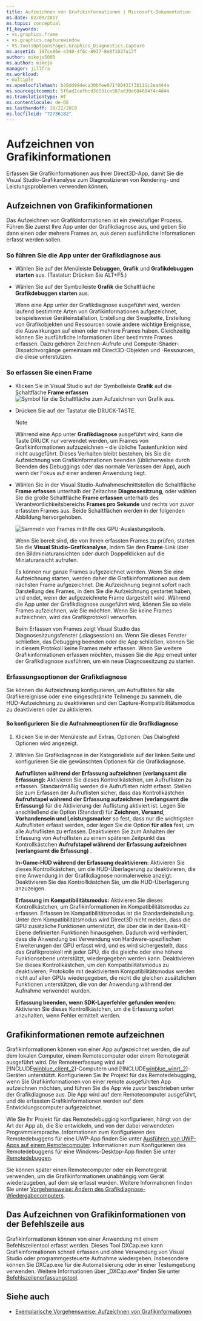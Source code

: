 ```yaml
---
title: Aufzeichnen von Grafikinformationen | Microsoft-Dokumentation
ms.date: 02/09/2017
ms.topic: conceptual
f1_keywords:
- vs.graphics.frame
- vs.graphics.capturewindow
- VS.ToolsOptionsPages.Graphics_Diagnostics.Capture
ms.assetid: 187ce86e-e340-4f6c-8937-8e8f1027a17f
author: mikejo5000
ms.author: mikejo
manager: jillfra
ms.workload:
- multiple
ms.openlocfilehash: b38dd994eca30bfee071f00431f3b111c2ea444a
ms.sourcegitcommit: 5f6ad1cefbcd3d531ce587ad30e684684f4c4d44
ms.translationtype: HT
ms.contentlocale: de-DE
ms.lasthandoff: 10/22/2019
ms.locfileid: "72736182"
---
```

# <a name="capturing-graphics-information"></a>Aufzeichnen von Grafikinformationen
Erfassen Sie Grafikinformationen aus Ihrer Direct3D-App, damit Sie die Visual Studio-Grafikanalyse zum Diagnostizieren von Rendering- und Leistungsproblemen verwenden können.

## <a name="capturing-graphics-information"></a>Aufzeichnen von Grafikinformationen
 Das Aufzeichnen von Grafikinformationen ist ein zweistufiger Prozess. Führen Sie zuerst Ihre App unter der Grafikdiagnose aus, und geben Sie dann einen oder mehrere Frames an, aus denen ausführliche Informationen erfasst werden sollen.

### <a name="to-run-your-app-under-graphics-diagnostics"></a>So führen Sie die App unter der Grafikdiagnose aus

- Wählen Sie auf der Menüleiste **Debuggen**, **Grafik** und **Grafikdebuggen starten** aus. (Tastatur: Drücken Sie ALT+F5.)

- Wählen Sie auf der Symbolleiste **Grafik** die Schaltfläche **Grafikdebuggen starten** aus.

  Wenn eine App unter der Grafikdiagnose ausgeführt wird, werden laufend bestimmte Arten von Grafikinformationen aufgezeichnet, beispielsweise Geräteinstallation, Erstellung der Swapkette, Erstellung von Grafikobjekten und Ressourcen sowie andere wichtige Ereignisse, die Auswirkungen auf einen oder mehrere Frames haben. Gleichzeitig können Sie ausführliche Informationen über bestimmte Frames erfassen. Dazu gehören Zeichnen-Aufrufe und Compute-Shader-Dispatchvorgänge gemeinsam mit Direct3D-Objekten und -Ressourcen, die diese unterstützen.

### <a name="to-capture-a-frame"></a>So erfassen Sie einen Frame

- Klicken Sie in Visual Studio auf der Symbolleiste **Grafik** auf die Schaltfläche **Frame erfassen** ![Symbol für die Schaltfläche zum Aufzeichnen von Grafik](media/debuggingdirectxgraphics.png "DebuggingDirectXGraphics") aus.

- Drücken Sie auf der Tastatur die DRUCK-TASTE.

  > [!NOTE]
  > Während eine App unter **Grafikdiagnose** ausgeführt wird, kann die Taste DRUCK nur verwendet werden, um Frames von Grafikinformationen aufzuzeichnen – die übliche Tastenfunktion wird nicht ausgeführt. Dieses Verhalten bleibt bestehen, bis Sie die Aufzeichnung von Grafikinformationen beenden (üblicherweise durch Beenden des Debuggings oder das normale Verlassen der App), auch wenn der Fokus auf einer anderen Anwendung liegt.

- Wählen Sie in der Visual Studio-Aufnahmeschnittstellen die Schaltfläche **Frame erfassen** unterhalb der Zeitachse **Diagnosesitzung**, oder wählen Sie die große Schaltfläche **Frame erfassen** unterhalb des Verantwortlichkeitsbereichs **Frames pro Sekunde** und rechts von zuvor erfassten Frames aus. Beide Schaltflächen werden in der folgenden Abbildung hervorgehoben.

   ![Sammeln von Frames mithilfe des GPU-Auslastungstools.](media/pix_gpu_usage_tool_capture_frame.png)

   Wenn Sie bereit sind, die von Ihnen erfassten Frames zu prüfen, starten Sie die **Visual Studio-Grafikanalyse**, indem Sie den **Frame**-Link über den Bildminiaturansichten oder durch Doppelklicken auf die Miniaturansicht aufrufen.

  Es können nur ganze Frames aufgezeichnet werden. Wenn Sie eine Aufzeichnung starten, werden daher die Grafikinformationen aus dem nächsten Frame aufgezeichnet. Die Aufzeichnung beginnt sofort nach Darstellung des Frames, in dem Sie die Aufzeichnung gestartet haben, und endet, wenn der aufgezeichnete Frame dargestellt wird. Während die App unter der Grafikdiagnose ausgeführt wird, können Sie so viele Frames aufzeichnen, wie Sie möchten. Wenn Sie keine Frames aufzeichnen, wird das Grafikprotokoll verworfen.

  Beim Erfassen von Frames zeigt Visual Studio das Diagnosesitzungsfenster (.diagsession) an. Wenn Sie dieses Fenster schließen, das Debugging beenden oder die App schließen, können Sie in diesem Protokoll keine Frames mehr erfassen. Wenn Sie weitere Grafikinformationen erfassen möchten, müssen Sie die App erneut unter der Grafikdiagnose ausführen, um ein neue Diagnosesitzung zu starten.

### <a name="graphics-diagnostics-capture-options"></a>Erfassungsoptionen der Grafikdiagnose
 Sie können die Aufzeichnung konfigurieren, um Aufruflisten für alle Grafikereignisse oder eine eingeschränkte Teilmenge zu sammeln, die HUD-Aufzeichnung zu deaktivieren und den Capture-Kompatibilitätsmodus zu deaktivieren oder zu aktivieren.

#### <a name="to-configure-graphics-diagnostics-capture-options"></a>So konfigurieren Sie die Aufnahmeoptionen für die Grafikdiagnose

1. Klicken Sie in der Menüleiste auf Extras, Optionen. Das Dialogfeld Optionen wird angezeigt.

2. Wählen Sie Grafikdiagnose in der Kategorieliste auf der linken Seite und konfigurieren Sie die gewünschten Optionen für die Grafikdiagnose.

     **Aufruflisten während der Erfassung aufzeichnen (verlangsamt die Erfassung):** Aktivieren Sie dieses Kontrollkästchen, um Aufruflisten zu erfassen. Standardmäßig werden die Aufruflisten nicht erfasst. Stellen Sie zum Erfassen der Aufruflisten sicher, dass das Kontrollkästchen **Aufrufstapel während der Erfassung aufzeichnen (verlangsamt die Erfassung)** für die Aktivierung der Auflistung aktiviert ist. Legen Sie anschließend die Option (Standard) für **Zeichnen, Versand, Vorhandensein und Leistungsmarker** so fest, dass nur die wichtigsten Aufruflisten erfasst werden, oder legen Sie die Option **für alles** fest, um alle Aufruflisten zu erfassen. Deaktivieren Sie zum Anhalten der Erfassung von Aufruflisten zu einem späteren Zeitpunkt das Kontrollkästchen **Aufrufstapel während der Erfassung aufzeichnen (verlangsamt die Erfassung)** .

     **In-Game-HUD während der Erfassung deaktivieren:** Aktivieren Sie dieses Kontrollkästchen, um die HUD-Überlagerung zu deaktivieren, die eine Anwendung in der Grafikdiagnose normalerweise anzeigt. Deaktivieren Sie das Kontrollkästchen Sie, um die HUD-Überlagerung anzuzeigen.

     **Erfassung im Kompatibilitätsmodus:** Aktivieren Sie dieses Kontrollkästchen, um Grafikinformationen im Kompatibilitätsmodus zu erfassen. Erfassen im Kompatibilitätsmodus ist die Standardeinstellung. Unter dem Kompatibilitätsmodus wird Direct3D nicht melden, dass die GPU zusätzliche Funktionen unterstützt, die über die in der Basis-KE-Ebene definierten Funktionen hinausgehen. Dadurch wird verhindert, dass die Anwendung bei Verwendung von Hardware-spezifischen Erweiterungen der GPU erfasst wird, und es wird sichergestellt, dass das Grafikprotokoll mit jeder GPU, die die gleiche oder eine höhere Funktionsebene unterstützt, wiedergegeben werden kann. Deaktivieren Sie dieses Kontrollkästchen, um den Kompatibilitätsmodus zu deaktivieren; Protokolle mit deaktiviertem Kompatibilitätsmodus werden nicht auf allen GPUs wiedergegeben, die nicht die gleichen zusätzlichen Funktionen unterstützen, die von der Anwendung während der Aufnahme verwendet wurden.

     **Erfassung beenden, wenn SDK-Layerfehler gefunden werden:** Aktivieren Sie dieses Kontrollkästchen, um die Erfassung sofort anzuhalten, wenn Fehler ermittelt werden.

## <a name="capturing-graphics-information-remotely"></a>Grafikinformationen remote aufzeichnen
 Grafikinformationen können von einer App aufgezeichnet werden, die auf dem lokalen Computer, einem Remotecomputer oder einem Remotegerät ausgeführt wird. Die Remoteerfassung wird auf [!INCLUDE[winblue_client_2](../includes/winblue_client_2_md.md)]-Computern und [!INCLUDE[winblue_winrt_2](../includes/winblue_winrt_2_md.md)]-Geräten unterstützt. Konfigurieren Sie Ihr Projekt für das Remotedebugging, wenn Sie Grafikinformationen von einer remote ausgeführten App aufzeichnen möchten, und führen Sie die App wie zuvor beschrieben unter der Grafikdiagnose aus. Die App wird auf dem Remotecomputer ausgeführt, und die erfassten Grafikinformationen werden auf dem Entwicklungscomputer aufgezeichnet.

 Wie Sie Ihr Projekt für das Remotedebugging konfigurieren, hängt von der Art der App ab, die Sie entwickeln, und von der dabei verwendeten Programmiersprache. Informationen zum Konfigurieren des Remotedebuggens für eine UWP-App finden Sie unter [Ausführen von UWP-Apps auf einem Remotecomputer](../run-windows-store-apps-on-a-remote-machine.md). Informationen zum Konfigurieren des Remotedebuggens für eine Windows-Desktop-App finden Sie unter [Remotedebuggen](../remote-debugging.md).

 Sie können später einen Remotecomputer oder ein Remotegerät verwenden, um die Grafikinformationen unabhängig vom Gerät wiederzugeben, auf dem sie erfasst wurden. Weitere Informationen finden Sie unter [Vorgehensweise: Ändern des Grafikdiagnose-Wiedergabecomputers](how-to-change-the-graphics-diagnostics-playback-machine.md).

## <a name="capturing-graphics-information-from-the-command-line"></a>Das Aufzeichnen von Grafikinformationen von der Befehlszeile aus
 Grafikinformationen können von einer Anwendung mit einem Befehlszeilentool erfasst werden. Dieses Tool DXCap.exe kann Grafikinformationen schnell erfassen und ohne Verwendung von Visual Studio oder programmgesteuerte Aufnahme wiedergeben. Insbesondere können Sie DXCap.exe für die Automatisierung oder in einer Testumgebung verwenden. Weitere Informationen über „DXCap.exe“ finden Sie unter [Befehlszeilenerfassungstool](command-line-capture-tool.md).

## <a name="see-also"></a>Siehe auch
- [Exemplarische Vorgehensweise: Aufzeichnen von Grafikinformationen](walkthrough-capturing-graphics-information.md)